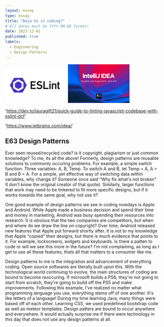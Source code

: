 ```yaml
---
layout: essay
type: essay
title: "Deja Vu in coding?"
# All dates must be YYYY-MM-DD format!
date: 2022-12-01
published: true
labels:
  - Engineering
  - Design Patterns
---
```


<div class="text-center p-4">
  <img width="200px" src="../img/032f30a0-f2e1-11e5-8676-4676c2ca102a_canln7.png" class="img-thumbnail" >
  <img width="200px" src="../img/intellij-idea_1280x800.png" class="img-thumbnail" >
</div>

'https://dev.to/lauragift21/quick-guide-to-linting-javascript-codebase-with-eslint-dcf'

'https://www.jetbrains.com/idea/'



## E63 Design Patterns
Ever seen reused/recycled code? is it copyright, plagiarism or just common knowledge? To me, its all the above! Formerly, design patterns are reusable solutions to commonly occuring problems. For example, a simple switch function. Three variables: A, B, Temp. To switch A and B, let Temp = A, A = B and B = A. For a simple, yet effective way of switching data within variables, why change it? Someone once said "Why fix what's not broken" (I don't know the original creator of that quote). Similarly, larger functions that work may need to be tinkered to fit more specific designs, but if it works towards the same goal, why not use it?

One good example of design patterns we see in coding nowdays is Apple and Android. While Apple made a business decision and spend their time and money in marketing, Android was busy spending their resources into research. It is obvious that the two companies are competitors, but when and where do we draw the line on copyright? Over time, Android released new features that Apple put forward shortly after. It is not to my knowledge that Apple "copied" their designs, but there is much evidence that points to it. For example, lockscreens, widgets and keyboards. Is there a patten to code or will we see this more in the future? I'm not complaining, as long as I get to use all these features, thats all that matters to a consumer like me.

Design patterns to me is the integration and advancement of everything coding. Open source softwares are literally built upon this. With the technological world continuing to evolve, the main structures of coding are bound to become reoccuring. If microsoft builds a PS6, they're not going to start from scratch, they're going to build off the PS5 and make improvements. Following this example, I've realized no matter what programming language you use, everything stems off of one another. It's like letters of a language! During my time learning Java, many things were based off of each other. Learning CSS, we used predefined bootstrap code as well as meteor templates. Design patters are bound to occur anywhere and everywhere. It would actually surprise me if there were technology in this day that does not use any design patterns at all.

